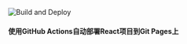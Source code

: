 ![Build and Deploy](https://github.com/huahua0406/react-deploy-demo/workflows/Build%20and%20Deploy/badge.svg)

#### 使用GitHub Actions自动部署React项目到Git Pages上
